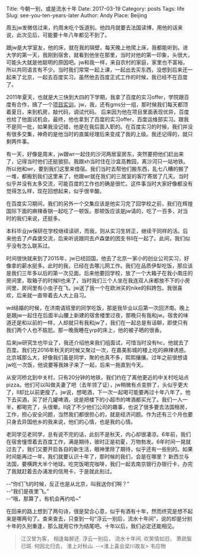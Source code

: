 Title: 今朝一别，或是流水十年
Date: 2017-03-19
Category: posts
Tags: life
Slug: see-you-ten-years-later
Author: Andy
Place: Beijing

周五jw发微信过来，约周末吃个饭道别。他四月就要去法国读博，用他的话来说，此次见后，可能要十年八年都见不到了。

跟jw是大学室友，他的床，就在我的隔壁，每天晚上他爬上床，我都能听到。进大学的第一天，我刚到宿舍，就看到他坐在那里，当时对他的第一印象，头很大，可能头大就是他聪明的原因吧。jw和我一样，来自农村的家庭，家里也不富裕，所以共同语言有不少。当时我们常常一起上课，一起出去买东西，没想到后来还一起来了北京，一起去百度实习。虽然他去百度正式工作的时候，我已经不在百度了。

2011年夏天，也就是大三快到大四的下学期，我拿了百度的实习offer，学院跟百度有合作，搞了一个[项目实训](https://github.com/gmsh/dnscache)，jw，我，还有gms分一组，那时候我们每天都顶着夏日，来到机房，敲代码，调试代码。 后来因为他在项目里面表现优异，百度也给了他面试机会。最终，他也拿到了百度的实习offer，百度运维部实习。跟我不是同一批，如果我没记错，他是在我后面入职的。在百度实习的时候，我们并没有很多交集，神奇的是他当时的直属经理后来变成了我的上级。我还记得的，就只剩两件事。

有一天，好像是周末，jw跟wr一起住的沙河两居室房东，突然要把他们赶出来了，记得当时他们还挺狼狈。我跟xh当时住在沙盒高教园，离沙河只一站地铁。所以他和wr，要到我们这里来借宿。我们当时去帮他们搬东西，乱七八糟的搬了一堆，都搬到我们这里来了，他跟wr就在我们的三居室的客厅寄居了几天。当时似乎并没有太多交流，可能百度的工作也的确是很忙。这件事当时大家好像都没有觉得怎么样，现在回想起来，似乎很辛酸。

在百度实习期间，我们的另外一个交集应该是他实习完了回学校之前，我们在辉煌国际下面的麻辣香锅一起吃了一顿饭。那顿饭应该是jw请的，吃了一百多，对当时的我们来说，还挺多。

本科毕业jw保研在学校继续读研，而我，则从实习生转正，继续干同样的活。后来他去了卢森堡交流，后来听说跟同去卢森堡的团支书ll在一起了。此间，我们似乎没有怎么联系过。

时间很快就来到了2015年，jw已经回国，他去了北京一家小的创业公司实习，好像拿的薪水挺多。此时的我，已经在去哪儿网工作。我们在品质伊犁吃饭，那应该是我们三年多以后的第一次见面。后来他要回学校，放了一个大箱子在我小南庄的房间里，取箱子的时候ll也来了，当时我们三个人坐在我连双人床都放不下的小房间里，房间里有小虫子在飞。jw送了我一个在欧洲买的nike的斜跨包，我很喜欢，后来就一直带着去人大上自习。

wd结婚的时候，在济南请班里的同学吃饭，那是我毕业以后第一次回济南。晚上是跟jw一起住在后面半山腰上新建的宿舍楼里过夜，那晚只有我和jw。宿舍的味道还是和以前的一样，人却就只有我和jw了，我们在一起总是有话聊，即使只有我们两个人也不尴尬。那一晚我睡在yrp的床上，他的被子晒的很香。

后来jw研究生也毕业了，我还介绍他来我们组面试，可惜当时没有hc，他就去了百度。我们在2016年秋天的时候又聚过一次，在嘉美影城的楼上吃的麻辣诱惑。北京城那么大，好像我们虽是同学，聚的也真不多，熙熙攘攘。过年之前很想请jw吃一次饭，他说要等我妹子来了一起，后来一拖直到今天。

从安河桥北到中关村，只有20分钟的地铁，我们约在了离他更近的中关村吃站点pizza。他们可以叫做夫妻了吧（去年领了证），jw稍微有点变胖了，头似乎更大了，ll却比以前更瘦了。jw说，想喝酒，下一次一起喝可能要再过十年八年了。他下去买酒，买了好几罐啤酒，说是把楼下的小超市的啤酒都买光了。我们一人一半，都喝完了，头很晕。ll说了不少他们公司的趣事，也说了很多要去法国租房，工作，担心安全问题，当然我们都很担心的，就是经济问题。作为还有三个月也要只身去异国他乡的我来说，他们的心情，也是我的心情。

老同学见老同学，总有说不完的话，此刻不是秋天，内心却很凄凉。6年前，我们在宿舍憧憬着去百度工作，满是期待，彼时正是初夏，万物勃发。6年时间一晃就过去了，我们又要开启各自的新生活，眼神里除了期待，似乎还有一些别的。如果时间能再过一年，我们就要认识十年了，那时候的我们，会是在哪里？ 新西兰与法国，要横跨大半个地球。吃完饭喝完咖啡，我们一起去南京银行办银行卡，办完了我就赶着去办浦发的信用卡，于是就此别过。

--“你们飞的时候，反正也是从北京，叫我送你们啊？”  
--“我们是夜里飞。”  
--“哦，那算了，有机会再约哈~”

在回来的路上想到了两句诗，很是契合心意，似乎有酒有十年，然而终究是想不起来是哪两句了。查来查去，只查到一句“浮云一别后，流水十年间”，说的却是分别十年的久别重逢，那么就用它作为结尾吧。十年以后，我们必定还能相见。
<blockquote class="center-block">
江汉曾为客，
相逢每醉还.  
浮云一别后，
流水十年间.  
欢笑情如旧，
萧疏鬓已斑.  
何因北归去，
淮上对秋山.  
  --<淮上喜会梁川故友> 韦应物
</blockquote>

